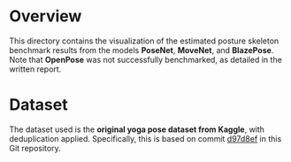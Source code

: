 # Overview

This directory contains the visualization of the estimated posture skeleton benchmark results from the models **PoseNet**, **MoveNet**, and **BlazePose**. Note that **OpenPose** was not successfully benchmarked, as detailed in the written report.

# Dataset

The dataset used is the **original yoga pose dataset from Kaggle**, with deduplication applied. Specifically, this is based on commit [d97d8ef](https://github.com/1155159410/CJC2401/commit/d97d8efee4f0030181bcb7a01ebd5f8e80085642) in this Git repository.
